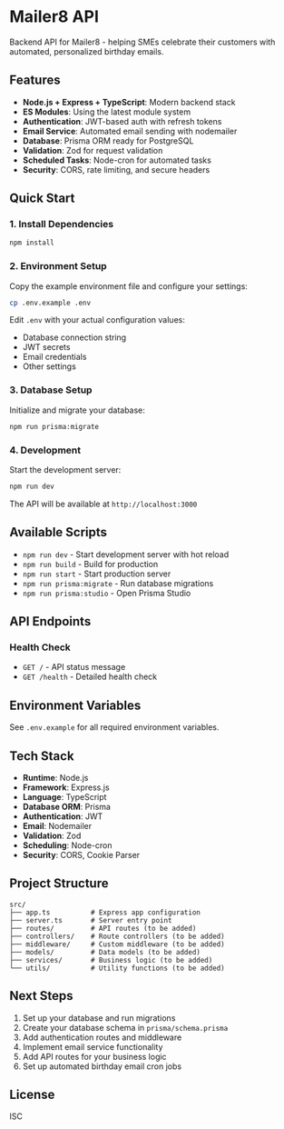 # Mailer8 API

Backend API for Mailer8 - helping SMEs celebrate their customers with automated, personalized birthday emails.

## Features

- **Node.js + Express + TypeScript**: Modern backend stack
- **ES Modules**: Using the latest module system
- **Authentication**: JWT-based auth with refresh tokens
- **Email Service**: Automated email sending with nodemailer
- **Database**: Prisma ORM ready for PostgreSQL
- **Validation**: Zod for request validation
- **Scheduled Tasks**: Node-cron for automated tasks
- **Security**: CORS, rate limiting, and secure headers

## Quick Start

### 1. Install Dependencies

```bash
npm install
```

### 2. Environment Setup

Copy the example environment file and configure your settings:

```bash
cp .env.example .env
```

Edit `.env` with your actual configuration values:
- Database connection string
- JWT secrets
- Email credentials
- Other settings

### 3. Database Setup

Initialize and migrate your database:

```bash
npm run prisma:migrate
```

### 4. Development

Start the development server:

```bash
npm run dev
```

The API will be available at `http://localhost:3000`

## Available Scripts

- `npm run dev` - Start development server with hot reload
- `npm run build` - Build for production
- `npm run start` - Start production server
- `npm run prisma:migrate` - Run database migrations
- `npm run prisma:studio` - Open Prisma Studio

## API Endpoints

### Health Check
- `GET /` - API status message
- `GET /health` - Detailed health check

## Environment Variables

See `.env.example` for all required environment variables.

## Tech Stack

- **Runtime**: Node.js
- **Framework**: Express.js
- **Language**: TypeScript
- **Database ORM**: Prisma
- **Authentication**: JWT
- **Email**: Nodemailer
- **Validation**: Zod
- **Scheduling**: Node-cron
- **Security**: CORS, Cookie Parser

## Project Structure

```
src/
├── app.ts          # Express app configuration
├── server.ts       # Server entry point
├── routes/         # API routes (to be added)
├── controllers/    # Route controllers (to be added)
├── middleware/     # Custom middleware (to be added)
├── models/         # Data models (to be added)
├── services/       # Business logic (to be added)
└── utils/          # Utility functions (to be added)
```

## Next Steps

1. Set up your database and run migrations
2. Create your database schema in `prisma/schema.prisma`
3. Add authentication routes and middleware
4. Implement email service functionality
5. Add API routes for your business logic
6. Set up automated birthday email cron jobs

## License

ISC